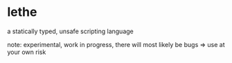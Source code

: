 # lethe
a statically typed, unsafe scripting language

note: experimental, work in progress, there will most likely be bugs => use at your own risk
